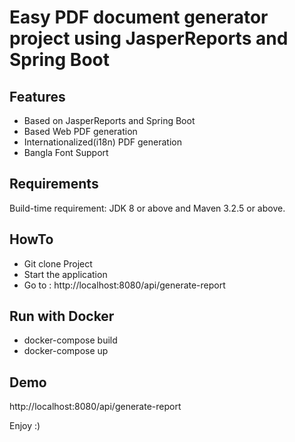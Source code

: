 # Easy PDF document generator project using JasperReports and Spring Boot

## Features

- Based on JasperReports and Spring Boot
- Based Web PDF generation
- Internationalized(i18n) PDF generation
- Bangla Font Support

## Requirements

Build-time requirement: JDK 8 or above and Maven 3.2.5 or above.

## HowTo

- Git clone Project
- Start the application
- Go to : http://localhost:8080/api/generate-report

## Run with Docker

- docker-compose build
- docker-compose up

## Demo

http://localhost:8080/api/generate-report

Enjoy :)

